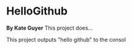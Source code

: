 # HelloGithub

**By Kate Guyer**
This project does...

This project outputs "hello github" to the consol
